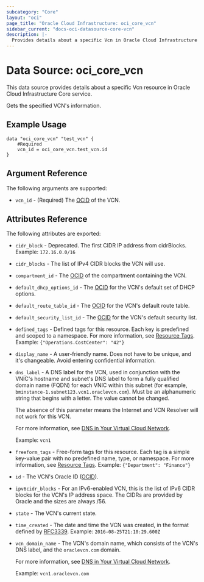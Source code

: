 ```yaml
---
subcategory: "Core"
layout: "oci"
page_title: "Oracle Cloud Infrastructure: oci_core_vcn"
sidebar_current: "docs-oci-datasource-core-vcn"
description: |-
  Provides details about a specific Vcn in Oracle Cloud Infrastructure Core service
---
```


# Data Source: oci_core_vcn
This data source provides details about a specific Vcn resource in Oracle Cloud Infrastructure Core service.

Gets the specified VCN's information.

## Example Usage

```hcl
data "oci_core_vcn" "test_vcn" {
	#Required
	vcn_id = oci_core_vcn.test_vcn.id
}
```

## Argument Reference

The following arguments are supported:

* `vcn_id` - (Required) The [OCID](https://docs.cloud.oracle.com/iaas/Content/General/Concepts/identifiers.htm) of the VCN.


## Attributes Reference

The following attributes are exported:

* `cidr_block` - Deprecated. The first CIDR IP address from cidrBlocks.  Example: `172.16.0.0/16` 
* `cidr_blocks` - The list of IPv4 CIDR blocks the VCN will use. 
* `compartment_id` - The [OCID](https://docs.cloud.oracle.com/iaas/Content/General/Concepts/identifiers.htm) of the compartment containing the VCN.
* `default_dhcp_options_id` - The [OCID](https://docs.cloud.oracle.com/iaas/Content/General/Concepts/identifiers.htm) for the VCN's default set of DHCP options. 
* `default_route_table_id` - The [OCID](https://docs.cloud.oracle.com/iaas/Content/General/Concepts/identifiers.htm) for the VCN's default route table.
* `default_security_list_id` - The [OCID](https://docs.cloud.oracle.com/iaas/Content/General/Concepts/identifiers.htm) for the VCN's default security list.
* `defined_tags` - Defined tags for this resource. Each key is predefined and scoped to a namespace. For more information, see [Resource Tags](https://docs.cloud.oracle.com/iaas/Content/General/Concepts/resourcetags.htm).  Example: `{"Operations.CostCenter": "42"}` 
* `display_name` - A user-friendly name. Does not have to be unique, and it's changeable. Avoid entering confidential information. 
* `dns_label` - A DNS label for the VCN, used in conjunction with the VNIC's hostname and subnet's DNS label to form a fully qualified domain name (FQDN) for each VNIC within this subnet (for example, `bminstance-1.subnet123.vcn1.oraclevcn.com`). Must be an alphanumeric string that begins with a letter. The value cannot be changed.

	The absence of this parameter means the Internet and VCN Resolver will not work for this VCN.

	For more information, see [DNS in Your Virtual Cloud Network](https://docs.cloud.oracle.com/iaas/Content/Network/Concepts/dns.htm).

	Example: `vcn1` 
* `freeform_tags` - Free-form tags for this resource. Each tag is a simple key-value pair with no predefined name, type, or namespace. For more information, see [Resource Tags](https://docs.cloud.oracle.com/iaas/Content/General/Concepts/resourcetags.htm).  Example: `{"Department": "Finance"}` 
* `id` - The VCN's Oracle ID ([OCID](https://docs.cloud.oracle.com/iaas/Content/General/Concepts/identifiers.htm)).
* `ipv6cidr_blocks` - For an IPv6-enabled VCN, this is the list of IPv6 CIDR blocks for the VCN's IP address space. The CIDRs are provided by Oracle and the sizes are always /56. 
* `state` - The VCN's current state.
* `time_created` - The date and time the VCN was created, in the format defined by [RFC3339](https://tools.ietf.org/html/rfc3339).  Example: `2016-08-25T21:10:29.600Z` 
* `vcn_domain_name` - The VCN's domain name, which consists of the VCN's DNS label, and the `oraclevcn.com` domain.

	For more information, see [DNS in Your Virtual Cloud Network](https://docs.cloud.oracle.com/iaas/Content/Network/Concepts/dns.htm).

	Example: `vcn1.oraclevcn.com` 

